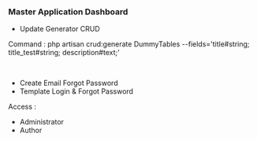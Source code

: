 ### Master Application Dashboard

- Update Generator CRUD <br>

Command :
php artisan crud:generate DummyTables --fields='title#string; title_test#string; description#text;'

<br>

- Create Email Forgot Password <br>
- Template Login & Forgot Password


Access :
- Administrator
- Author
